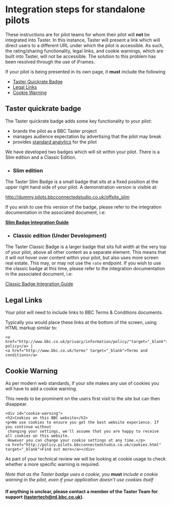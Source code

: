 # Integration steps for standalone pilots

These instructions are for pilot teams for whom their pilot will **not** be integrated into Taster. In this instance, Taster will present a link which will direct users to a different URL under which the pilot is accessible. As such, the rating/sharing functionality, legal links, and cookie warnings, which are built into Taster, will not be accessible. The solution to this problem has been resolved through the use of iFrames.

If your pilot is being presented in its own page, it **must** include the following
- [Taster Quickrate Badge](#taster-quickrate-badge)
- [Legal Links](#legal-links)
- [Cookie Warning](#cookie-warning)

## Taster quickrate badge

The Taster quickrate badge adds some key functionality to your pilot:
 - brands the pilot as a BBC Taster project
 - manages audience expectation by advertising that the pilot may break
 - provides [standard analytics](../overview/analytics-documentation.md#Standard-Analytics) for the pilot

We have developed two badges which will sit within your pilot. There is a Slim edition and a Classic Edition.

* ### Slim edition

 The Taster Slim Badge is a small badge that sits at a fixed position at the upper right hand side of your pilot. A demonstration version is visible at:

 http://dummy.pilots.bbcconnectedstudio.co.uk/offsite_slim

 If you wish to use this version of the badge, please refer to the integration documentation in the associated document, i.e:

 [**Slim Badge Integration Guide**](taster-slim-badge-integration.md)

* ### Classic edition (Under Development)

 The Taster Classic Badge is a larger badge that sits full width at the very top of your pilot, above all other content as a separate element. This means that it will not hover over content within your pilot, but also uses more screen real estate. This may, or may not use the `rate` endpoint.
 If you wish to use the classic badge at this time, please refer to the integration documentation in the associated document, i.e:

 [Classic Badge Integration Guide](standalone-pilot-integration-steps.md)

## Legal Links

Your pilot will need to include links to BBC Terms & Conditions documents.

Typically you would place these links at the bottom of the screen, using HTML markup similar to:

    <a href="http://www.bbc.co.uk/privacy/information/policy/"target="_blank">Privacy policy</a> |
    <a href="http://www.bbc.co.uk/terms" target="_blank">Terms and conditions</a>

## Cookie Warning

As per modern web standards, if your site makes any use of cookies you will have to add a cookie warning.

This needs to be prominent on the users first visit to the site but can then disappear.

    <div id="cookie-warning">
    <h2>Cookies on this BBC website</h2>
    <p>We use cookies to ensure you get the best website experience. If you continue without
     changing your settings, we'll assume that you are happy to receive all cookies on this website.
     However you can change your cookie settings at any time.</p>
    <a href="http://policy.pilots.bbcconnectedstudio.co.uk/cookies.html" target="_blank">Find out more</a></div>

As part of your technical review we will be looking at cookie usage to check whether a more specific warning is required.

*Note that as the Taster badge uses a cookie, you* **must** *include a cookie warning in the pilot, even if your application doesn't use cookies itself*

#### If anything is unclear, please contact a member of the Taster Team for support (tastertech@rd.bbc.co.uk).
